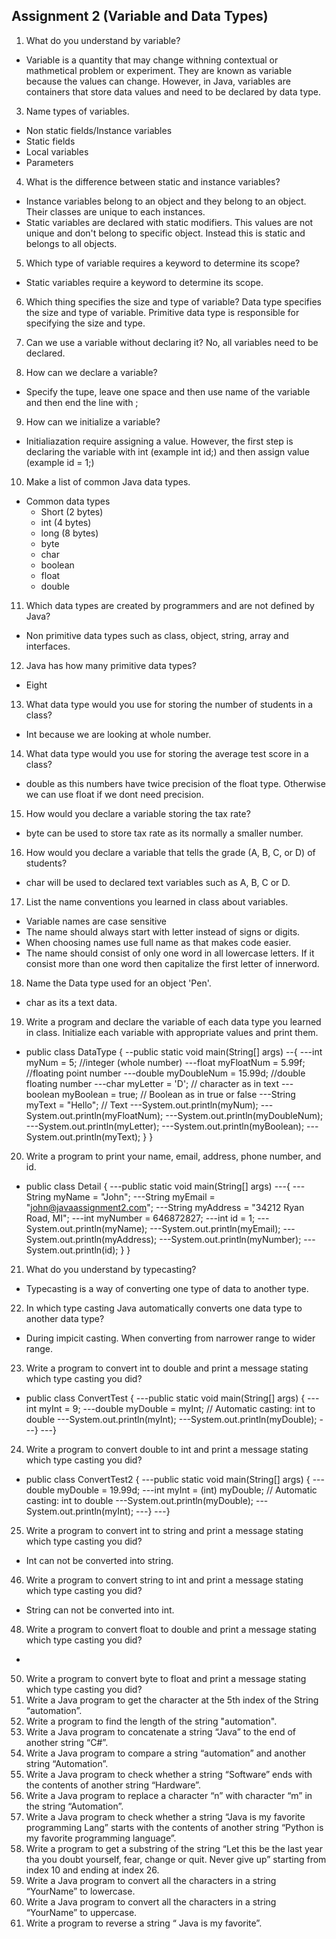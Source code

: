 ## Assignment 2 (Variable and Data Types)
1. What do you understand by variable?
-  Variable is a quantity that may change withning contextual or mathmetical problem or experiment. They are known as variable because the values can change. 
However, in Java, variables are containers that store data values and need to be declared by data type.
  
3. Name types of variables.
- Non static fields/Instance variables
- Static fields
- Local variables 
- Parameters
4. What is the difference between static and instance variables?
- Instance variables belong to an object and they belong to an object. Their classes are unique to each instances.
- Static variables are declared with static modifiers. This values are not unique and don't belong to specific object. Instead this is static and belongs to all objects.

5.	Which type of variable requires a keyword to determine its scope?
- Static variables require a keyword to determine its scope.

6.	Which thing specifies the size and type of variable?
Data type specifies the size and type of variable. Primitive data type is responsible for specifying the size and type.

7.	Can we use a variable without declaring it?
No, all variables need to be declared.

8.	How can we declare a variable?
- Specify the tupe, leave one space and then use name of the variable and then end the line with ; 

9.	How can we initialize a variable?
- Initialiazation require assigning a value. However, the first step is declaring the variable with int (example int id;) and then assign value (example id = 1;)

10.	Make a list of common Java data types.
- Common data types 
  - Short (2 bytes) 
  - int (4 bytes)
  - long (8 bytes)
  - byte
  - char
  - boolean
  - float
  - double

11.	Which data types are created by programmers and are not defined by Java?
- Non  primitive data types such as class, object, string, array and interfaces.

12.	Java has how many primitive data types?
- Eight

13.	What data type would you use for storing the number of students in a class?
- Int because we are looking at whole number.

14.	What data type would you use for storing the average test score in a class?
- double as this numbers have twice precision of the float type. Otherwise we can use float if we dont need precision.
 
15.	How would you declare a variable storing the tax rate?
- byte can be used to store tax rate as its normally a smaller number.

16.	How would you declare a variable that tells the grade (A, B, C, or D) of students?
- char will be used to declared text variables such as A, B, C or D.

17.	List the name conventions you learned in class about variables.
- Variable names are case sensitive
- The name should always start with letter instead of signs or digits.
- When choosing names use full name as that makes code easier.
- The name should consist of only one word in all lowercase letters. If it consist more than one word then capitalize the first letter of innerword.

18.	Name the Data type used for an object 'Pen'.
- char as its a text data.

19.	Write a program and declare the variable of each data type you learned in class. Initialize each variable with appropriate values and print them. 
- public class DataType {
--public static void main(String[] args)
--{
---int myNum = 5; //integer (whole number)
---float myFloatNum = 5.99f; //floating point number
---double myDoubleNum = 15.99d; //double floating number
---char myLetter = 'D'; // character as in text
---boolean myBoolean = true; // Boolean as in true or false
---String myText = "Hello"; // Text
---System.out.println(myNum);
---System.out.println(myFloatNum);
---System.out.println(myDoubleNum);
---System.out.println(myLetter);
---System.out.println(myBoolean);
---System.out.println(myText);
}
}

20.	Write a program to print your name, email, address, phone number, and id. 
- public class Detail {
---public static void main(String[] args)
---{
---String myName = "John";
---String myEmail = "john@javaassignment2.com";
---String myAddress = "34212 Ryan Road, MI";
---int myNumber = 646872827;
---int id = 1;
---System.out.println(myName);
---System.out.println(myEmail);
---System.out.println(myAddress);
---System.out.println(myNumber);
---System.out.println(id);
}
}	

21.	What do you understand by typecasting?
- Typecasting is a way of converting one type of data to another type.

22.	In which type casting Java automatically converts one data type to another data type?
- During impicit casting. When converting from narrower range to wider range.

23.	Write a program to convert int to double and print a message stating which type casting you did?
- public class ConvertTest {
---public static void main(String[] args) {
---int myInt = 9;
---double myDouble = myInt; // Automatic casting: int to double
---System.out.println(myInt);
---System.out.println(myDouble);
---}
---}

24.	Write a program to convert double to int and print a message stating which type casting you did?
- public class ConvertTest2 {
---public static void main(String[] args) {
---double myDouble = 19.99d;
---int myInt = (int) myDouble; // Automatic casting: int to double
---System.out.println(myDouble);
---System.out.println(myInt);
---}
---}

25.	Write a program to convert int to string and print a message stating which type casting you did?
- Int can not be converted into string.

46.	Write a program to convert string to int and print a message stating which type casting you did?
- String can not be converted into int.

48.	Write a program to convert float to double and print a message stating which type casting you did?
- 
50.	Write a program to convert byte to float and print a message stating which type casting you did?
51.	Write a Java program to get the character at the 5th index of the String “automation”.
52.	Write a program to find the length of the string "automation".
53.	Write a Java program to concatenate a string “Java” to the end of another string “C#”.
54.	Write a Java program to compare a string “automation” and another string “Automation”.
55.	Write a Java program to check whether a string “Software” ends with the contents of another string “Hardware”. 
56.	Write a Java program to replace a character “n” with character “m” in the string “Automation”.
57.	Write a Java program to check whether a string “Java is my favorite programming Lang” starts with the contents of another string “Python is my favorite programming language”.
58.	Write a program to get a substring of the string “Let this be the last year tha you doubt yourself, fear, change or quit. Never give up” starting from index 10 and ending at index 26.
59.	Write a Java program to convert all the characters in a string “YourName” to lowercase.
60.	Write a Java program to convert all the characters in a string “YourName” to uppercase.
61.	Write a program to reverse a string “ Java is my favorite”. 
